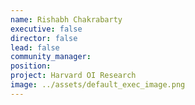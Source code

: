 ```yaml
---
name: Rishabh Chakrabarty
executive: false
director: false
lead: false
community_manager:   
position:  
project: Harvard OI Research
image: ../assets/default_exec_image.png
---
```

